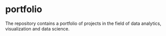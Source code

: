 # portfolio
The repository contains a portfolio of projects in the field of data analytics, visualization and data science. 
